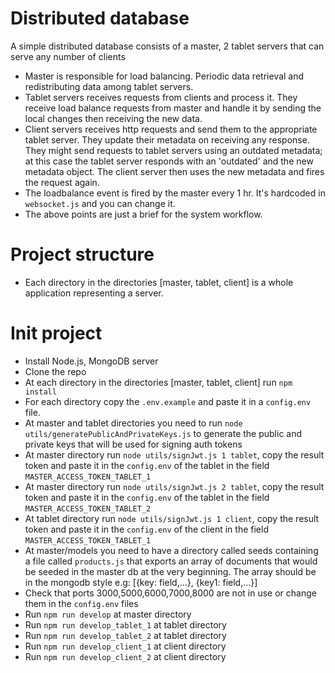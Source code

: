 # Distributed database
A simple distributed database consists of a master, 2 tablet servers that can serve any number of clients
- Master is responsible for load balancing. Periodic data retrieval and redistributing data among tablet servers.
- Tablet servers receives requests from clients and process it. They receive load balance requests from master and handle it by sending the local changes then receiving the new data.
- Client servers receives http requests and send them to the appropriate tablet server. They update their metadata on receiving any response. They might send requests to tablet servers using an outdated metadata; at this case the tablet server responds with an 'outdated' and the new metadata object. The client server then uses the new metadata and fires the request again.
- The loadbalance event is fired by the master every 1 hr. It's hardcoded in `websocket.js` and you can change it.
- The above points are just a brief for the system workflow.

# Project structure
- Each directory in the directories [master, tablet, client] is a whole application representing a server.
# Init project
- Install Node.js, MongoDB server
- Clone the repo
- At each directory in the directories [master, tablet, client] run `npm install`
- For each directory copy the `.env.example` and paste it in a `config.env` file.
- At master and tablet directories you need to run `node utils/generatePublicAndPrivateKeys.js` to generate the public and private keys that will be used for signing auth tokens
- At master directory run `node utils/signJwt.js 1 tablet`, copy the result token and paste it in the `config.env` of the tablet in the field `MASTER_ACCESS_TOKEN_TABLET_1`
- At master directory run `node utils/signJwt.js 2 tablet`, copy the result token and paste it in the `config.env` of the tablet in the field `MASTER_ACCESS_TOKEN_TABLET_2`
- At tablet directory run `node utils/signJwt.js 1 client`, copy the result token and paste it in the `config.env` of the client in the field `MASTER_ACCESS_TOKEN_TABLET_1`
- At master/models you need to have a directory called seeds containing a file called `products.js` that exports an array of documents that would be seeded in the master db at the very beginning. The array should be in the mongodb style e.g: [{key: field,...}, {key1: field,...}]
- Check that ports 3000,5000,6000,7000,8000 are not in use or change them in the `config.env` files
- Run `npm run develop` at master directory
- Run `npm run develop_tablet_1` at tablet directory
- Run `npm run develop_tablet_2` at tablet directory
- Run `npm run develop_client_1` at client directory
- Run `npm run develop_client_2` at client directory
